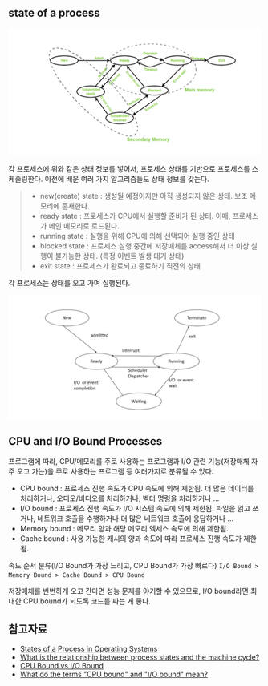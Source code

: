 ## state of a process

![Alt text](image.png)

각 프로세스에 위와 같은 상태 정보를 넣어서, 프로세스 상태를 기반으로 프로세스를 스케줄링한다. 이전에 배운 여러 가지 알고리즘들도 상태 정보를 갖는다.

> - new(create) state : 생성될 예정이지만 아직 생성되지 않은 상태. 보조 메모리에 존재한다.
> - ready state : 프로세스가 CPU에서 실행할 준비가 된 상태. 이때, 프로세스가 메인 메모리로 로드된다.
> - running state : 실행을 위해 CPU에 의해 선택되어 실행 중인 상태
> - blocked state : 프로세스 실행 중간에 저장매체를 access해서 더 이상 실행이 불가능한 상태. (특정 이벤트 발생 대기 상태)
> - exit state : 프로세스가 완료되고 종료하기 직전의 상태

각 프로세스는 상태를 오고 가며 실행된다.

![Alt text](image-1.png)

## CPU and I/O Bound Processes

프로그램에 따라, CPU/메모리를 주로 사용하는 프로그램과 I/O 관련 기능(저장매체 자주 오고 가는)을 주로 사용하는 프로그램 등 여러가지로 분류될 수 있다.

- CPU bound : 프로세스 진행 속도가 CPU 속도에 의해 제한됨. 더 많은 데이터를 처리하거나, 오디오/비디오를 처리하거나, 벡터 명령을 처리하거나 ...
- I/O bound : 프로세스 진행 속도가 I/O 시스템 속도에 의해 제한됨. 파일을 읽고 쓰거나, 네트워크 호출을 수행하거나 더 많은 네트워크 호출에 응답하거나 ...
- Memory bound : 메모리 양과 해당 메모리 엑세스 속도에 의해 제한됨.
- Cache bound : 사용 가능한 캐시의 양과 속도에 따라 프로세스 진행 속도가 제한됨.

속도 순서 분류(I/O Bound가 가장 느리고, CPU Bound가 가장 빠르다)
`I/O Bound > Memory Bound > Cache Bound > CPU Bound`

저장매체를 빈번하게 오고 간다면 성능 문제를 야기할 수 있으므로, I/O bound라면 최대한 CPU bound가 되도록 코드를 짜는 게 좋다.

## 참고자료

- [States of a Process in Operating Systems](https://www.geeksforgeeks.org/states-of-a-process-in-operating-systems/)
- [What is the relationship between process states and the machine cycle?](https://www.tutorialspoint.com/what-is-the-relationship-between-process-states-and-the-machine-cycle)
- [CPU Bound vs I/O Bound](https://dev.to/entangledcognition/cpu-bound-vs-i-o-bound-498i)
- [What do the terms "CPU bound" and "I/O bound" mean?](https://stackoverflow.com/questions/868568/what-do-the-terms-cpu-bound-and-i-o-bound-mean)
